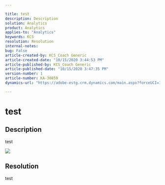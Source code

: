```yaml
---

title: test 
description: Description 
solution: Analytics 
product: Analytics 
applies-to: "Analytics" 
keywords: KCS 
resolution: Resolution 
internal-notes: 
bug: False 
article-created-by: KCS_Coach Generic 
article-created-date: "10/15/2020 3:44:53 PM" 
article-published-by: KCS_Coach Generic 
article-published-date: "10/15/2020 3:47:35 PM" 
version-number: 1 
article-number: KA-30859 
dynamics-url: "https://adobe-estg.crm.dynamics.com/main.aspx?forceUCI=1&pagetype=entityrecord&etn=knowledgearticle&id=1d970a59-fd0e-eb11-a813-000d3a35ed4e"

---
```


# test

## Description

test

![](https://adobe.sharepoint.com/sites/D365Attachments-Non-Prod/knowledgearticle/test_1D970A59FD0EEB11A813000D3A35ED4E/Language%20code%20mapping.png)

## Resolution

test

